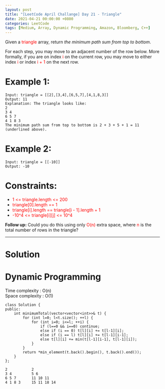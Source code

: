 ```yaml
---
layout: post
title: "[LeetCode April Challange] Day 21 - Triangle"
date: 2021-04-21 00:00:00 +0800
categories: LeetCode
tags: [Medium, Array, Dynamic Programming, Amazon, Bloomberg, C++]
---
```

Given a <font color="red">triangle</font> array, return *the minimum path sum from top to bottom*.

For each step, you may move to an adjacent number of the row below. More formally, if you are on index <font color="red">i</font> on the current row, you may move to either index <font color="red">i</font> or index <font color="red">i + 1</font> on the next row.

# Example 1:

    Input: triangle = [[2],[3,4],[6,5,7],[4,1,8,3]]
    Output: 11
    Explanation: The triangle looks like:
    2
    3 4
    6 5 7
    4 1 8 3
    The minimum path sum from top to bottom is 2 + 3 + 5 + 1 = 11 (underlined above).

# Example 2:

    Input: triangle = [[-10]]
    Output: -10

# Constraints:

- <font color="red">1 <= triangle.length <= 200</font>
- <font color="red">triangle[0].length == 1</font>
- <font color="red">triangle[i].length == triangle[i - 1].length + 1</font>
- <font color="red">-10^4 <= triangle[i][j] <= 10^4</font>
 

**Follow up:** Could you do this using only <font color="red">O(n)</font> extra space, where <font color="red">n</font> is the total number of rows in the triangle?

______________________  

# Solution  

# Dynamic Programming

Time complexity : O(n)  
Space complexity : O(1)  

    class Solution {
    public:
        int minimumTotal(vector<vector<int>>& t) {
            for (int l=0; l<t.size(); ++l) {
                for (int i=0; i<=l; ++i) {
                    if (l==0 && i==0) continue;
                    else if (i == 0) t[l][i] += t[l-1][i];
                    else if (i == l) t[l][i] += t[l-1][i-1];
                    else t[l][i] += min(t[l-1][i-1], t[l-1][i]);
                }
            }
            return *min_element(t.back().begin(), t.back().end());
        }
    };

    2           2
    3 4         5 6
    6 5 7       11 10 11
    4 1 8 3     15 11 18 14